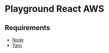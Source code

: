 # Playground React AWS

## Requirements

- [Node](https://nodejs.org/en)
- [Yarn](https://classic.yarnpkg.com/lang/en/docs/install/#mac-stable)
